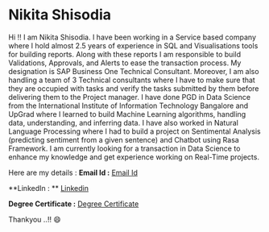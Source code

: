 # Nikita Shisodia

Hi !! I am Nikita Shisodia.
I have been working in a Service based company where I hold almost 2.5 years of experience in SQL and Visualisations tools for building reports.
Along with these reports I am responsible to build Validations, Approvals, and Alerts to ease the transaction process.
My designation is SAP Business One Technical Consultant.
Moreover, I am also handling a team of 3 Technical consultants where I have to make sure that they are occupied with tasks and verify the tasks submitted by them before delivering them to the Project manager.
I have done PGD in Data Science from the International Institute of Information Technology Bangalore and UpGrad where I learned to build Machine Learning algorithms, handling data, understanding, and inferring data.
I have also worked in Natural Language Processing where I had to build a project on Sentimental Analysis (predicting sentiment from a given sentence) and Chatbot using Rasa Framework.
I am currently looking for a transaction in Data Science to enhance my knowledge and get experience working on Real-Time projects.

Here are my details :
**Email Id :** [Email Id](shisodianikita@gmail.com)

**LinkedIn : ** [Linkedin](https://www.linkedin.com/in/nikita-shisodia/)

**Degree Certificate :** [Degree Certificate](https://api.accredible.com/v1/auth/invite?code=268cdadc08b9ec0faf92&credential_id=4ef9650b-951e-46f3-a4f5-3caa7fd93ad8&url=https%3A%2F%2Fwww.credential.net%2F4ef9650b-951e-46f3-a4f5-3caa7fd93ad8&ident=8d1dd81fe29f0cdba879ca276b867152d422430d)

Thankyou ..!! :smile:
